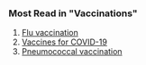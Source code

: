 ###  Most Read in "Vaccinations"

  1. [ Flu vaccination ](/en/health/health-services/vaccinations/flu-vaccination/)
  2. [ Vaccines for COVID-19 ](/en/health/health-services/vaccinations/vaccines-for-covid19/)
  3. [ Pneumococcal vaccination ](/en/health/health-services/vaccinations/pneumococcal-vaccination/)
